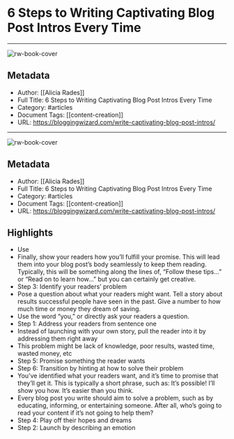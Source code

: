 # 6 Steps to Writing Captivating Blog Post Intros Every Time

---
![rw-book-cover](https://readwise-assets.s3.amazonaws.com/static/images/article4.6bc1851654a0.png)

## Metadata
- Author: [[Alicia Rades]]
- Full Title: 6 Steps to Writing Captivating Blog Post Intros Every Time
- Category: #articles
- Document Tags: [[content-creation]] 
- URL: https://bloggingwizard.com/write-captivating-blog-post-intros/
---
![rw-book-cover](https://readwise-assets.s3.amazonaws.com/static/images/article4.6bc1851654a0.png)

## Metadata
- Author: [[Alicia Rades]]
- Full Title: 6 Steps to Writing Captivating Blog Post Intros Every Time
- Category: #articles
- Document Tags: [[content-creation]] 
- URL: https://bloggingwizard.com/write-captivating-blog-post-intros/

## Highlights
- Use
- Finally, show your readers how you’ll fulfill your promise. This will lead them into your blog post’s body seamlessly to keep them reading. Typically, this will be something along the lines of, “Follow these tips…” or “Read on to learn how…” but you can certainly get creative.
- Step 3: Identify your readers’ problem
- Pose a question about what your readers might want. Tell a story about results successful people have seen in the past. Give a number to how much time or money they dream of saving.
- Use the word “you,” or directly ask your readers a question.
- Step 1: Address your readers from sentence one
- Instead of launching with your own story, pull the reader into it by addressing them right away
- This problem might be lack of knowledge, poor results, wasted time, wasted money, etc
- Step 5: Promise something the reader wants
- Step 6: Transition by hinting at how to solve their problem
- You’ve identified what your readers want, and it’s time to promise that they’ll get it. This is typically a short phrase, such as: It’s possible! I’ll show you how. It’s easier than you think.
- Every blog post you write should aim to solve a problem, such as by educating, informing, or entertaining someone. After all, who’s going to read your content if it’s not going to help them?
- Step 4: Play off their hopes and dreams
- Step 2: Launch by describing an emotion
